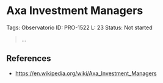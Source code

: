 # Axa Investment Managers

Tags: Observatorio
ID: PRO-1522
L: 23
Status: Not started

> …
> 

## References

- https://en.wikipedia.org/wiki/Axa_Investment_Managers